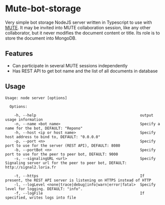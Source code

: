 # Mute-bot-storage

Very simple bot storage NodeJS server written in Typescript to use with [MUTE](https://github.com/coast-team/mute). It may be invited into MUTE collaboration session, like any other collaborator, but it never modifies the document content or title. Its role is to store the document into MongoDB.

## Features

* Can participate in several MUTE sessions independently
* Has REST API to get bot name and the list of all documents in database

## Usage

```shell
Usage: node server [options]

  Options:

    -h, --help                                               output usage information
    -n, --name <bot name>                                    Specify a name for the bot, DEFAULT: "Repono"
    -h, --host <ip or host name>                             Specify host address to bind to, DEFAULT: "0.0.0.0"
    -p, --port <n>                                           Specify port to use for the server (REST API), DEFAULT: 8080
    -b, --portBot <n>                                        Specify port to use for the peer to peer bot, DEFAULT: 9000
    -s, --signalingURL <url>                                 Specify Signaling server url for the peer to peer bot, DEFAULT: http://signal2.loria.fr

    -t, --https                                              If present, the REST API server is listening on HTTPS instead of HTTP
    -l, --logLevel <none|trace|debug|info|warn|error|fatal>  Specify level for logging. DEFAULT: "info".
    -f, --logFile                                            If specified, writes logs into file
```
